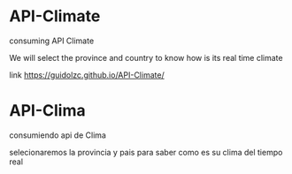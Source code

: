 # API-Climate
 consuming API Climate

We will select the province and country to know how is its real time climate

link
https://guidolzc.github.io/API-Climate/

# API-Clima
consumiendo api de Clima 

selecionaremos la provincia y pais para saber como es su clima del tiempo real

